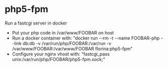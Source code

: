 php5-fpm
========
Run a fastcgi server in docker

* Put your php code in /var/www/FOOBAR on host
* Run a docker container with: "docker run --rm -t --name FOOBAR-php --link db:db -v /var/run/php/FOOBAR:/var/run -v /var/www/FOOBAR:/var/www/FOOBAR florina:php5-fpm"
* Configure your nginx vhost with: "fastcgi_pass unix:/var/run/php/FOOBAR/php5-fpm.sock;"
